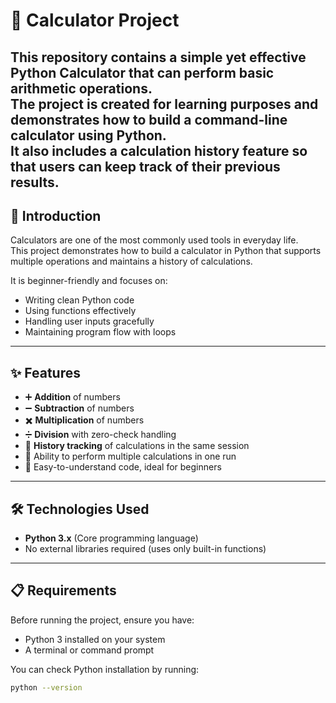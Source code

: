 # 🧮 Calculator Project

This repository contains a simple yet effective **Python Calculator** that can perform basic arithmetic operations.  
The project is created for learning purposes and demonstrates how to build a command-line calculator using Python.  
It also includes a **calculation history feature** so that users can keep track of their previous results.
---

## 🌟 Introduction
Calculators are one of the most commonly used tools in everyday life.  
This project demonstrates how to build a calculator in Python that supports multiple operations and maintains a history of calculations.  

It is beginner-friendly and focuses on:
- Writing clean Python code  
- Using functions effectively  
- Handling user inputs gracefully  
- Maintaining program flow with loops  

---

## ✨ Features
- ➕ **Addition** of numbers  
- ➖ **Subtraction** of numbers  
- ✖️ **Multiplication** of numbers  
- ➗ **Division** with zero-check handling  
- 📜 **History tracking** of calculations in the same session  
- 🔁 Ability to perform multiple calculations in one run  
- 🎯 Easy-to-understand code, ideal for beginners  

---

## 🛠️ Technologies Used
- **Python 3.x** (Core programming language)  
- No external libraries required (uses only built-in functions)  

---

## 📋 Requirements
Before running the project, ensure you have:
- Python 3 installed on your system  
- A terminal or command prompt  

You can check Python installation by running:
```bash
python --version

